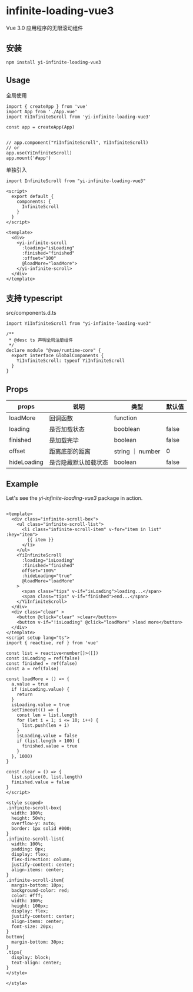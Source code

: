 
# infinite-loading-vue3
Vue 3.0 应用程序的无限滚动组件

## 安装
```
npm install yi-infinite-loading-vue3
```


## Usage

全局使用
```
import { createApp } from 'vue'
import App from './App.vue'
import YiInfiniteScroll from 'yi-infinite-loading-vue3'

const app = createApp(App)


// app.component("YiInfiniteScroll", YiInfiniteScroll)
// or
app.use(YiInfiniteScroll)
app.mount('#app')

```

单独引入
```
import InfiniteScroll from "yi-infinite-loading-vue3"

<script>
  export default {
    components: {
      InfiniteScroll
    }
  }
</script>

<template>
  <div>
    <yi-infinite-scroll
      :loading="isLoading"
      :finished="finished"
      :offset="100"
      @loadMore="loadMore">
    </yi-infinite-scroll>
  </div>
</template>

```

## 支持 typescript 

src/components.d.ts
```
import YiInfiniteScroll from "yi-infinite-loading-vue3"

/**
 * @desc ts 声明全局注册组件
 */
declare module "@vue/runtime-core" {
  export interface GlobalComponents {
    YiInfiniteScroll: typeof YiInfiniteScroll
  }
}
```

## Props

| props             | 说明                     | 类型               | 默认值    |
| --------------- | ---------- | ---------- | ---------- |
| loadMore            | 回调函数 | function |  |
| loading | 是否加载状态 | booblean | false |
| finished | 是加载完毕 | boolean | false |
| offset | 距离底部的距离 | string ｜ number | 0 |
| hideLoading | 是否隐藏默认加载状态 | boolean | false |


## Example
Let's see the *yi-infinite-loading-vue3* package in action.

```

<template>
  <div class="infinite-scroll-box">
    <ul class="infinite-scroll-list">
      <li class="infinite-scroll-item" v-for="item in list" :key="item">
        {{ item }}
      </li>
    </ul>
    <YiInfiniteScroll
      :loading="isLoading"
      :finished="finished"
      offset="100%"
      :hideLoading="true"
      @loadMore="loadMore"
    >
      <span class="tips" v-if="isLoading">loading...</span>
      <span class="tips" v-if="finished">end...</span>
    </YiInfiniteScroll>
  </div>
  <div class="clear" >
    <button @click="clear" >clear</button>
    <button v-if="!isLoading" @click="loadMore" >load more</button>
  </div>
</template>
<script setup lang="ts">
import { reactive, ref } from 'vue'

const list = reactive<number[]>([])
const isLoading = ref(false)
const finished = ref(false)
const a = ref(false)

const loadMore = () => {
  a.value = true
  if (isLoading.value) {
    return
  }
  isLoading.value = true
  setTimeout(() => {
    const len = list.length
    for (let i = 1; i <= 10; i++) {
      list.push(len + i)
    }
    isLoading.value = false
    if (list.length > 100) {
      finished.value = true
    }
  }, 1000)
}

const clear = () => {
  list.splice(0, list.length)
  finished.value = false
}
</script>

<style scoped>
.infinite-scroll-box{
  width: 100%;
  height: 50vh;
  overflow-y: auto;
  border: 1px solid #000;
}
.infinite-scroll-list{
  width: 100%;
  padding: 0px;
  display: flex;
  flex-direction: column;
  justify-content: center;
  align-items: center;
}
.infinite-scroll-item{
  margin-bottom: 10px;
  background-color: red;
  color: #fff;
  width: 100%;
  height: 100px;
  display: flex;
  justify-content: center;
  align-items: center;
  font-size: 20px;
}
button{
  margin-bottom: 30px;
}
.tips{
  display: block;
  text-align: center;
}
</style>

</style>


```
